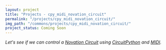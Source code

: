```yaml
---
layout: project
title: "Projects - cpy_midi_novation_circuit"
permalink: "/projects/cpy_midi_novation_circuit/"
img_path: "/commons/projects/cpy_midi_novation_circuit/"
project_status: Coming Soon
---
```


_Let's see if we can control a [Novation Circuit][circuit] using [CircuitPython][cpy] and_
_[MIDI][midi]._

[circuit]: <https://novationmusic.com/en/circuit>
[cpy]: <https://circuitpython.org/>
[midi]: <https://en.wikipedia.org/wiki/MIDI>

